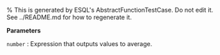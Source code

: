 % This is generated by ESQL's AbstractFunctionTestCase. Do not edit it. See ../README.md for how to regenerate it.

**Parameters**

`number`
:   Expression that outputs values to average.

